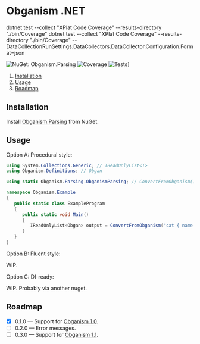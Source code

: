 Obganism .NET
====

dotnet test --collect "XPlat Code Coverage" --results-directory "./bin/Coverage"
dotnet test --collect "XPlat Code Coverage" --results-directory "./bin/Coverage" -- DataCollectionRunSettings.DataCollectors.DataCollector.Configuration.Format=json

![NuGet: Obganism.Parsing](https://img.shields.io/nuget/v/Obganism.Parsing?style=flat-square&label=NuGet&logo=nuget)
![Coverage](https://img.shields.io/coveralls/github/Odepax/obganism-dotnet?style=flat-square&label=Coverage&logo=coveralls)
![Tests](https://github.com/odepax/obganism/workflows/test/badge.svg)]

1. [Installation](#installation)
2. [Usage](#usage)
3. [Roadmap](#roadmap)

Installation
----

Install [Obganism.Parsing](https://www.nuget.org/packages/Obganism.Parsing/) from NuGet.

Usage
----

Option A: Procedural style:

```cs
using System.Collections.Generic; // IReadOnlyList<T>
using Obganism.Definitions; // Obgan

using static Obganism.Parsing.ObganismParsing; // ConvertFromObganism()

namespace Obganism.Example
{
   public static class ExampleProgram
   {
      public static void Main()
      {
         IReadOnlyList<Obgan> output = ConvertFromObganism("cat { name : string }");
      }
   }
}
```

Option B: Fluent style:

WIP.

Option C: DI-ready:

WIP. Probably via another nuget.

Roadmap
----

- [x] 0.1.0 &mdash; Support for [Obganism 1.0](https://github.com/Odepax/obganism-lang/wiki/Obganism-1.0).
- [ ] 0.2.0 &mdash; Error messages.
- [ ] 0.3.0 &mdash; Support for [Obganism 1.1](https://github.com/Odepax/obganism-lang/wiki/Obganism-1.1).
